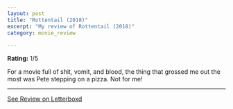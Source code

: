 ```yaml
---
layout: post
title: "Rottentail (2018)"
excerpt: "My review of Rottentail (2018)"
category: movie_review

---
```


**Rating:** 1/5

For a movie full of shit, vomit, and blood, the thing that grossed me out the most was Pete stepping on a pizza. Not for me!

<hr>

[See Review on Letterboxd](https://boxd.it/6qx0Rd)
